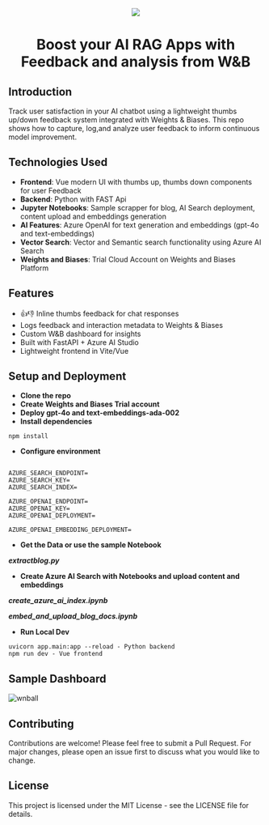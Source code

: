 <p align="center">
  <a href="https://skillicons.dev">
    <img src="https://skillicons.dev/icons?i=azure,vue,cs,python,github" />
  </a>
</p>

<h1 align="center">Boost your AI RAG Apps with Feedback and analysis from W&B</h1>

## Introduction

Track user satisfaction in your AI chatbot using a lightweight thumbs up/down feedback system integrated with Weights & Biases. This repo shows how to capture, log,and analyze user feedback to inform continuous model improvement.



## Technologies Used

- **Frontend**: Vue modern UI with thumbs up, thumbs down components for user Feedback
- **Backend**: Python with FAST Api
- **Jupyter Notebooks**: Sample scrapper for blog, AI Search deployment, content upload and embeddings generation
- **AI Features**: Azure OpenAI for text generation and embeddings (gpt-4o and text-embeddings)
- **Vector Search**: Vector and Semantic search functionality using Azure AI Search
- **Weights and Biases**: Trial Cloud Account on Weights and Biases Platform


## Features

- 👍👎 Inline thumbs feedback for chat responses
- Logs feedback and interaction metadata to Weights & Biases
- Custom W&B dashboard for insights
- Built with FastAPI + Azure AI Studio
- Lightweight frontend in Vite/Vue

## Setup and Deployment

- **Clone the repo**
- **Create Weights and Biases Trial account**
- **Deploy gpt-4o and text-embeddings-ada-002**
- **Install dependencies**

```
npm install
```

- **Configure environment**

```env

AZURE_SEARCH_ENDPOINT=
AZURE_SEARCH_KEY=
AZURE_SEARCH_INDEX=

AZURE_OPENAI_ENDPOINT=
AZURE_OPENAI_KEY=
AZURE_OPENAI_DEPLOYMENT=

AZURE_OPENAI_EMBEDDING_DEPLOYMENT=
```
- **Get the Data or use the sample Notebook**
  
***extractblog.py***

- **Create Azure AI Search with Notebooks and upload content and embeddings**

 ***create_azure_ai_index.ipynb***
 
 ***embed_and_upload_blog_docs.ipynb***

- **Run Local Dev**

 ```
uvicorn app.main:app --reload - Python backend
npm run dev - Vue frontend
 ``` 

## Sample Dashboard

![wnball](https://github.com/user-attachments/assets/cf393ba2-87b4-4726-ba12-be511d92ebb0)



## Contributing

Contributions are welcome! Please feel free to submit a Pull Request. For major changes, please open an issue first to discuss what you would like to change.

## License

This project is licensed under the MIT License - see the LICENSE file for details.
